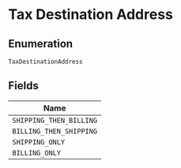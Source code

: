 
# Tax Destination Address

## Enumeration

`TaxDestinationAddress`

## Fields

| Name |
|  --- |
| `SHIPPING_THEN_BILLING` |
| `BILLING_THEN_SHIPPING` |
| `SHIPPING_ONLY` |
| `BILLING_ONLY` |

